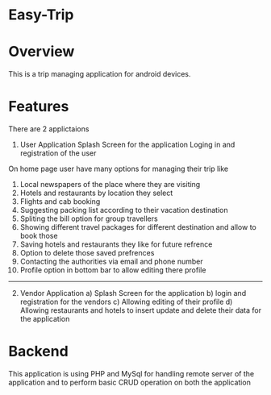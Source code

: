 # Easy-Trip

# Overview
This is a trip managing application for android devices.

# Features

There are 2 applictaions 

1) User Application
Splash Screen for the application
Loging in and registration of the user

On home page user have many options for managing their trip like 
1) Local newspapers of the place where they are visiting
2) Hotels and restaurants by location they select
3) Flights and cab booking
4) Suggesting packing list according to their vacation destination
5) Spliting the bill option for group travellers
6) Showing different travel packages for different destination and allow to book those
7) Saving hotels and restaurants they like for future refrence
8) Option to delete those saved prefrences
9) Contacting the authorities via email and phone number
10) Profile option in bottom bar to allow editing there profile
-----------------------------------

2) Vendor Application
a) Splash Screen for the application
b) login and registration for the vendors
c) Allowing editing of their profile
d) Allowing restaurants and hotels to insert update and delete their data for the application

# Backend
This application is using PHP and MySql for handling remote server of the application and to perform basic CRUD operation on both the application


